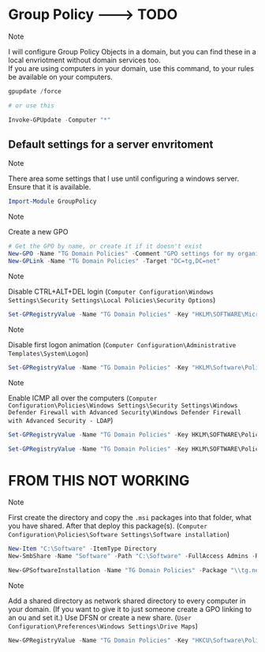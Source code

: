 # Group Policy ---> TODO

> [!NOTE]
> I will configure Group Policy Objects in a domain, but you can find these in a local envriotment without domain services too. <br>If you are using computers in your domain, use this command, to your rules be available on your computers.

```powershell
gpupdate /force

# or use this

Invoke-GPUpdate -Computer "*"
```

## Default settings for a server envritoment

> [!NOTE]
> There area some settings that I use until configuring a windows server. Ensure that it is available.

```powershell
Import-Module GroupPolicy
```

> [!NOTE]
> Create a new GPO

```powershell
# Get the GPO by name, or create it if it doesn't exist
New-GPO -Name "TG Domain Policies" -Comment "GPO settings for my organization"
New-GPLink -Name "TG Domain Policies" -Target "DC=tg,DC=net"
```

> [!NOTE]
> Disable CTRL+ALT+DEL login (`Computer Configuration\Windows Settings\Security Settings\Local Policies\Security Options`)

```powershell
Set-GPRegistryValue -Name "TG Domain Policies" -Key "HKLM\SOFTWARE\Microsoft\Windows\CurrentVersion\Policies\System" -ValueName "DisableCAD" -Type DWord -Value 0
```

> [!NOTE]
> Disable first logon animation (`Computer Configuration\Administrative Templates\System\Logon`)

```powershell
Set-GPRegistryValue -Name "TG Domain Policies" -Key "HKLM\Software\Policies\Microsoft\Windows\System" -ValueName "EnableFirstLogonAnimation" -Type DWord -Value 0
```

> [!NOTE]
> Enable ICMP all over the computers (`Computer Configuration\Policies\Windows Settings\Security Settings\Windows Defender Firewall with Advanced Security\Windows Defender Firewall with Advanced Security - LDAP`)

```powershell
Set-GPRegistryValue -Name "TG Domain Policies" -Key HKLM\SOFTWARE\Policies\Microsoft\WindowsFirewall\DomainProfile\GloballyOpenPorts\List -ValueName "7:IPv4" -Type String -Value "7:TCP:7:*:Enabled:@FirewallAPI.dll,-28502"

Set-GPRegistryValue -Name "TG Domain Policies" -Key HKLM\SOFTWARE\Policies\Microsoft\WindowsFirewall\DomainProfile\GloballyOpenPorts\List -ValueName "7:IPv6" -Type String -Value "7:TCP:7:*:Enabled:@FirewallAPI.dll,-28502"
```


# FROM THIS NOT WORKING


> [!NOTE]
> First create the directory and copy the `.msi` packages into that folder, what you have shared. After that deploy this package(s). (`Computer Configuration\Policies\Software Settings\Software installation`)

```powershell
New-Item "C:\Software" -ItemType Directory
New-SmbShare -Name "Software" -Path "C:\Software" -FullAccess Admins -ReadAccess Everyone
```

```powershell
New-GPSoftwareInstallation -Name "TG Domain Policies" -Package "\\tg.net\software\firefox.msi" -AssignmentMethod Assigned
```

> [!NOTE]
> Add a shared directory as network shared directory to every computer in your domain. (If you want to give it to just someone create a GPO linking to an ou and set it.) Use DFSN or create a new share. (`User Configuration\Preferences\Windows Settings\Drive Maps`)

```powershell
New-GPRegistryValue -Name "TG Domain Policies" -Key "HKCU\Software\Policies\Microsoft\Windows\Network Connections" -ValueName "NC_AllowNetSetup" -Type DWord -Value 1; New-GPDriveMapping -DriveLetter "H:" -Location "\\TG.NET\Files" -Reconnect $true
```

